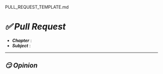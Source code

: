 PULL_REQUEST_TEMPLATE.md

# ***✅ Pull Request***

<!--
Chapter: 01
Subject: JPA 소개
-->
- ***Chapter*** :
- ***Subject*** :
---
## ***😏 Opinion***
<!--
의견
-->
